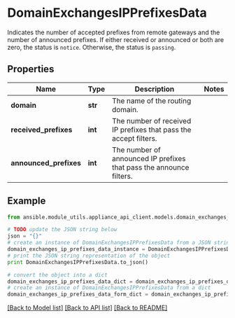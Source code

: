# DomainExchangesIPPrefixesData

Indicates the number of accepted prefixes from remote gateways and the number of announced prefixes.  If either received or announced or both are zero, the status is `notice`. Otherwise, the status is `passing`. 

## Properties
Name | Type | Description | Notes
------------ | ------------- | ------------- | -------------
**domain** | **str** | The name of the routing domain.  | 
**received_prefixes** | **int** | The number of received IP prefixes that pass the accept filters.  | 
**announced_prefixes** | **int** | The number of announced IP prefixes that pass the announce filters.  | 

## Example

```python
from ansible.module_utils.appliance_api_client.models.domain_exchanges_ip_prefixes_data import DomainExchangesIPPrefixesData

# TODO update the JSON string below
json = "{}"
# create an instance of DomainExchangesIPPrefixesData from a JSON string
domain_exchanges_ip_prefixes_data_instance = DomainExchangesIPPrefixesData.from_json(json)
# print the JSON string representation of the object
print DomainExchangesIPPrefixesData.to_json()

# convert the object into a dict
domain_exchanges_ip_prefixes_data_dict = domain_exchanges_ip_prefixes_data_instance.to_dict()
# create an instance of DomainExchangesIPPrefixesData from a dict
domain_exchanges_ip_prefixes_data_form_dict = domain_exchanges_ip_prefixes_data.from_dict(domain_exchanges_ip_prefixes_data_dict)
```
[[Back to Model list]](../README.md#documentation-for-models) [[Back to API list]](../README.md#documentation-for-api-endpoints) [[Back to README]](../README.md)



